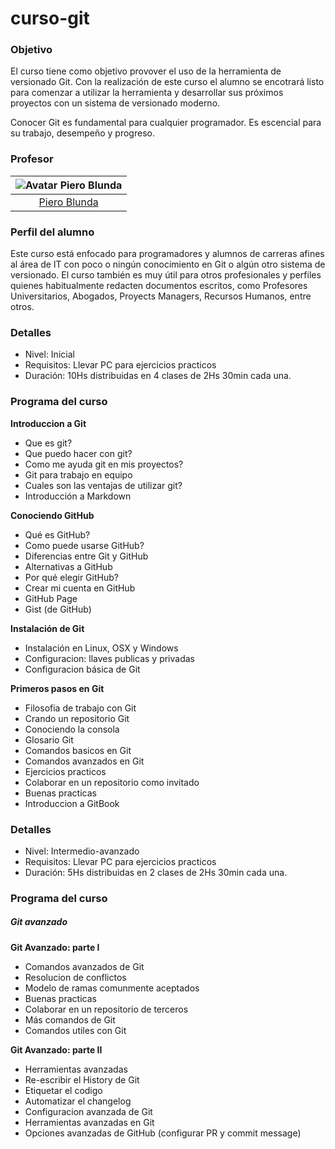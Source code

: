 # curso-git

### Objetivo

El curso tiene como objetivo provover el uso de la herramienta de versionado Git. Con la realización de este curso el alumno se encotrará listo para comenzar a utilizar la herramienta y desarrollar sus próximos proyectos con un sistema de versionado moderno.

Conocer Git es fundamental para cualquier programador. Es escencial para su trabajo, desempeño y progreso.

### Profesor

| ![Avatar Piero Blunda](https://avatars0.githubusercontent.com/u/5834891?v=3&s=230) |
|:--: |
|[Piero Blunda](https://pieroblunda.github.io/)|

### Perfil del alumno

Este curso está enfocado para programadores y alumnos de carreras afines al área de IT con poco o ningún conocimiento en Git o algún otro sistema de versionado. El curso también es muy útil para otros profesionales y perfiles quienes habitualmente redacten documentos escritos, como Profesores Universitarios, Abogados, Proyects Managers, Recursos Humanos, entre otros.

### Detalles

* Nivel: Inicial
* Requisitos: Llevar PC para ejercicios practicos
* Duración: 10Hs distribuidas en 4 clases de 2Hs 30min cada una.

### Programa del curso

**Introduccion a Git**
* Que es git?
* Que puedo hacer con git?
* Como me ayuda git en mis proyectos?
* Git para trabajo en equipo
* Cuales son las ventajas de utilizar git?
* Introducción a Markdown

**Conociendo GitHub**
* Qué es GitHub?
* Como puede usarse GitHub?
* Diferencias entre Git y GitHub
* Alternativas a GitHub
* Por qué elegir GitHub?
* Crear mi cuenta en GitHub
* GitHub Page
* Gist (de GitHub)

**Instalación de Git**
* Instalación en Linux, OSX y Windows
* Configuracion: llaves publicas y privadas
* Configuracion básica de Git

**Primeros pasos en Git**
* Filosofia de trabajo con Git
* Crando un repositorio Git
* Conociendo la consola
* Glosario Git
* Comandos basicos en Git
* Comandos avanzados en Git
* Ejercicios practicos
* Colaborar en un repositorio como invitado
* Buenas practicas
* Introduccion a GitBook

### Detalles

* Nivel: Intermedio-avanzado
* Requisitos: Llevar PC para ejercicios practicos
* Duración: 5Hs distribuidas en 2 clases de 2Hs 30min cada una.

### Programa del curso

##### Git avanzado

**Git Avanzado: parte I**
* Comandos avanzados de Git
* Resolucion de conflictos
* Modelo de ramas comunmente aceptados
* Buenas practicas
* Colaborar en un repositorio de terceros
* Más comandos de Git
* Comandos utiles con Git

**Git Avanzado: parte II**
* Herramientas avanzadas
* Re-escribir el History de Git
* Etiquetar el codigo
* Automatizar el changelog
* Configuracion avanzada de Git
* Herramientas avanzadas en Git
* Opciones avanzadas de GitHub (configurar PR y commit message)
